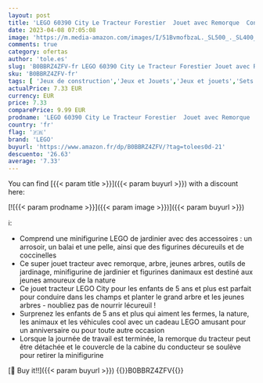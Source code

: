 ```yaml
---
layout: post
title: 'LEGO 60390 City Le Tracteur Forestier  Jouet avec Remorque  Construction de Véhicule Agricole  Figurines Animaux et Minifigurine Jardinier  Enfants 5 Ans'
date: 2023-04-08 07:05:08
image: 'https://m.media-amazon.com/images/I/51BvmofbzaL._SL500_._SL400_.jpg'
comments: true
category: ofertas
author: 'tole.es'
slug: 'B0BBRZ4ZFV-fr LEGO 60390 City Le Tracteur Forestier Jouet avec Remorque...'
sku: 'B0BBRZ4ZFV-fr'
tags: [ 'Jeux de construction','Jeux et Jouets','Jeux et jouets','Sets de jeux de construction','Tracteurs de jeu pour enfants','Véhicules pour enfants','lego','🇫🇷', ]
actualPrice: 7.33 EUR
currency: EUR
price: 7.33
comparePrice: 9.99 EUR
prodname: 'LEGO 60390 City Le Tracteur Forestier  Jouet avec Remorque  Construction de Véhicule Agricole  Figurines Animaux et Minifigurine Jardinier  Enfants 5 Ans'
country: 'fr'
flag: '🇫🇷'
brand: 'LEGO'
buyurl: 'https://www.amazon.fr/dp/B0BBRZ4ZFV/?tag=tolees0d-21'
descuento: '26.63'
average: '7.33'
---
```


You can find [{{< param title >}}]({{< param buyurl >}}) with a discount here:

[![{{< param prodname >}}]({{< param image >}})]({{< param buyurl >}})

ℹ️:

- Comprend une minifigurine LEGO de jardinier avec des accessoires : un arrosoir, un balai et une pelle, ainsi que des figurines décureuils et de coccinelles
- Ce super jouet tracteur avec remorque, arbre, jeunes arbres, outils de jardinage, minifigurine de jardinier et figurines danimaux est destiné aux jeunes amoureux de la nature
- Ce jouet tracteur LEGO City pour les enfants de 5 ans et plus est parfait pour conduire dans les champs et planter le grand arbre et les jeunes arbres - noubliez pas de nourrir lécureuil !
- Surprenez les enfants de 5 ans et plus qui aiment les fermes, la nature, les animaux et les véhicules cool avec un cadeau LEGO amusant pour un anniversaire ou pour toute autre occasion
- Lorsque la journée de travail est terminée, la remorque du tracteur peut être détachée et le couvercle de la cabine du conducteur se soulève pour retirer la minifigurine

[🛒 Buy it!!]({{< param buyurl >}})
{{<world>}}B0BBRZ4ZFV{{</world>}}
